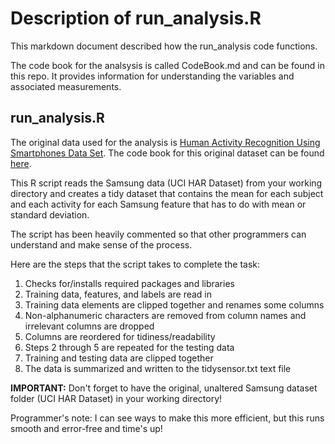 # Description of run_analysis.R

This markdown document described how the run_analysis code functions.

The code book for the analsysis is called CodeBook.md and can be found in this repo.  It provides information for  understanding the variables and associated measurements.

## run_analysis.R

The original data used for the analysis is [Human Activity Recognition Using Smartphones Data Set](https://d396qusza40orc.cloudfront.net/getdata%2Fprojectfiles%2FUCI%20HAR%20Dataset.zip).  The code book for this original dataset can be found [here](http://archive.ics.uci.edu/ml/datasets/Human+Activity+Recognition+Using+Smartphones).

This R script reads the Samsung data (UCI HAR Dataset) from your working directory and creates a tidy dataset that contains the mean for each subject and each activity for each Samsung feature that has to do with mean or standard deviation.

The script has been heavily commented so that other programmers can understand and make sense of the process.

Here are the steps that the script takes to complete the task:

1. Checks for/installs required packages and libraries
2. Training data, features, and labels are read in
3. Training data elements are clipped together and renames some columns
4. Non-alphanumeric characters are removed from column names and irrelevant columns are dropped
5. Columns are reordered for tidiness/readability
6. Steps 2 through 5 are repeated for the testing data
7. Training and testing data are clipped together
5. The data is summarized and written to the tidysensor.txt text file

**IMPORTANT:** Don't forget to have the original, unaltered Samsung dataset folder (UCI HAR Dataset) in your working directory!

Programmer's note:  I can see ways to make this more efficient, but this runs smooth and error-free and time's up!